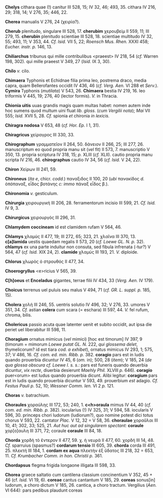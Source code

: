 **Chelys** cithara quae (!) canitur III 528, 15; IV 32, 46; 493, 35.
cithara IV 216, 29; 318, 14; V 276, 35; 446, 22.

**Cherea** manualis V 276, 24 (χειρία?).

**Cherub** plenitudo, singulare III 528, 17. **cherubim** χερουβείμ II
559, 11; III 279, 15. **cherubin** plenitudo scientiae III 528, 18.
scientiae multitudo IV 32, 55; 493, 11; V 353, 44. *Cf. Isid.* VII 5,
22; *Roensch Mus. Rhen.* XXXI 458; *Eucher. instr. p.* 146, 13.

**Chiliarchus** tribunus qui mille contribulibus \<praeest\> IV 218, 54
(*cf.* Warren 198, 302). qui mille praeest V 349, 27 (*Isid.* IX 3, 30).

**Chilo** *v.* cilo.

**Chimaera** Typhonis et Echidnae filia prima leo, postrema draco, media
capra, quam Bellerofantes occidit IV 436, 46 (*cf. Verg. Aen.* VI 288 et
*Serv.*). **Cymira** Typhonis (*mutilata*) V 543, 26. **Chimaera**
bestia IV 219, 16. leo triformis V 445, 19; 276, 40 (lector formis).
*V.* in Thracia.

**Chionia uitis** uuas grandis magis quam multas habet: nomen autem inde
hoc sumens quod multum uini fluat *lib. gloss.* (*cum Vergilii nota*);
*Mai* VII 555; *Isid.* XVII 5, 28. *Cf.* spionia *et* chironia *in
lexicis.*

**Chiragra nodosa** V 653, 48 (*cf. Hor. Ep.* I 1, 31).

**Chiragricus** χείραγρος III 330, 33.

**Chirographum** γραμματεῖον II 264, 50. δάνειον II 266, 25; III 277,
26. manuscriptum eo quod propria manu sit (*vel* fit) II 573, 7.
manuscriptio V 350, 13. propria scriptura IV 318, 15; *p.* XLIII (*cf.*
XLII). cautio propria manu scripta IV 216, 46. **chirographus** cautio
IV 34, 56 (*cf. Isid.* V 24, 22).

**Chiron** Χείρων III 241, 59.

**Chironeus** (*ita e*, chicr. *codd.*) παναξιδος II 100, 20 (*ubi*
πανακίδος *d.* ὀπόπαναξ, εἶδος βοτάνης *c: immo* πάναξ εἶδος β.).

**Chironomia** *v.* gesticulum.

**Chirurgia** χειρουργική III 206, 28. ferramentorum incisio III 599,
21. *Cf. Isid.* IV 9, 3.

**Chirurgicus** χειρουργός III 296, 31.

**Chlamydem coccineam** id est clamidem rufam V 564, 46.

**Chlamys** χλαμύς II 477, 19; III 272, 65; 323, 21. χλαῖνα III 370, 13.
**c[a]lamida** uestis quaedam regalis II 573, 20 (*cf. Loewe GL. N.
p.* 32). **chlamys** ex una parte induitur non consuta, sed fibula
infrenata (-tur?) V 564, 47 (*cf. Isid.* XIX 24, 2). **clamide** χλαμύς
III 193, 21. *V.* diploide.

**Chlorus** χλωρὸς ὁ στρουθός II 477, 34.

**Choerogryllus** \<e\>ricius V 565, 39.

**C[h]oeus** et **Enceladus** gigantes, terrae filii IV 434, 33
(*Verg. Aen.* IV 179).

**Choicus** terrenus uel puluis seu malus V 494, 71 (*cf. GR. L.
suppl. p.* 185, 15).

**Cholera** χολή III 246, 55. uentris solutio IV 496, 32; V 276, 33.
umores V 351, 34. *Cf.* astian **colera** cum scara (= eschara) III 597,
44. *V.* fel rufum, chroma, bilis.

**Cholericus** passio acuta quae latenter uenit et subito occidit, aut
ipsa die periet uel liberabitur III 598, 11.

**Choragium** ornatus mimicus (*vel* mimici) [hoc est timorum] IV 397,
9 (timorum = mimorum *Loewe putat GL. N.* 222, *qui glossema delet*,
thymelicorum? id est tiara *cod. a exhibet*), ornatus mimicus IV 293,
1; 575, 37; V 486, 16. *Cf. com. ed. min. Ribb. p.* 382. **coragio**
pars est in ludis quando prouerbia dicuntur IV 45, 6 (*om.* in); 500, 28
(*item*); V 185, 24 (*de qua glossa obscura cf. Loewe l. s. s.:* pars
est funeris quando deuerbia dicuntur, *vix recte*, diuerbia desierunt
*Maehly Phil.* XLVIII *p.* 646). **coragio** puer\<orum\> est ludus
quando prouerbia dicunt. Alibi legitur: **coragium** pars est in ludis
quando prouerbia dicuntur V 593, 49. prouerbium *est* adagio. *Cf.
Festus Pauli p.* 52, 10; *Wessner Comm. Ien.* VI 2 *p.* 121.

**Choras** *v.* batrachium.

**Choraules** χοραύλης III 172, 53; 240, 1. **c\<h\>oraula** mimus IV
44, 40 (*cf. com. ed. min. Ribb. p.* 382). iocularius (!) IV 325, 31;
V 594, 58. iocularis V 596, 30. princeps chori ludorum (ludiorum?), quo
nomine potest dici totus chorus V 593, 22. cantator *Plac.* V 12, 32 = V
58, 36. **choraulae** χοραῦλαι III 10, 41; 302, 33; 525, 21. *Aut huc
aut ad singu­larem spectant:* **coraule** χορ[ο]αυλη III 371, 72;
coraule **coraule** III 84, 18.

**Chorda** χορδὴ τὸ ἔντερον II 477, 59. χ. ἡ νευρά II 477, 60. χορδή III
14, 48. *Cf.* sparruius (spasmus?) **cordarum tensio** III 605, 39.
**chorda** corda III 491, 25. πλεκτή III 184, 1. **cordam ex aqua**
πλεκτὴν ἐξ ὕδατος III 218, 32 = 653, 11. *Cf. Krumbacher Comm. in hon.
Christii p.* 361.

**Chordapsus** flegma frigida longaone illigata III 598, 33.

**Chorea** graece saltatio cum cantilena classium concinentium V 352,
45 + 46 (cf. *Isid.* VI 19, 6). **coreae** cantus cantantum V 185, 29.
**coreas** sonus[in] ludorum, a choro dictum V 185, 26. cantica, a
choro tractum. Vergilius (*Aen.* VI 644): pars pedibus plaudunt coreas
